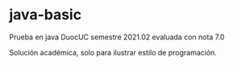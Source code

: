 # java-basic
Prueba en java DuocUC semestre 2021.02 evaluada con nota 7.0

Solución académica, solo para ilustrar estilo de programación.
